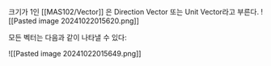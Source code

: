 크기가 1인 [[MAS102/Vector]] 은 Direction Vector 또는 Unit Vector라고 부른다. 
![[Pasted image 20241022015620.png]]

모든 벡터는 다음과 같이 나타낼 수 있다:

![[Pasted image 20241022015649.png]]

